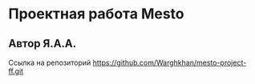 # Проектная работа Mesto
## Автор Я.А.А.
Cсылка на репозиторий https://github.com/Warghkhan/mesto-project-ff.git